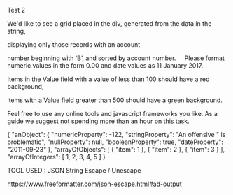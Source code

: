 Test 2

We'd like to see a grid placed in the div, generated from the data in the string, 

displaying only those records with an account

number beginning with ‘B’, and sorted by account number.
   
Please format numeric values in the form 0.00 and date values as 11 January 2017. 

Items in the Value field with a value of less than 100 should have a red background, 

items with a Value field greater than 500  should have a green background.

Feel free to use any online tools and javascript frameworks you like. 
As a guide we suggest not spending more than an hour
on this task.


{
   "anObject": {
      "numericProperty": -122,
      "stringProperty": "An offensive \" is problematic",
      "nullProperty": null,
      "booleanProperty": true,
      "dateProperty": "2011-09-23"
   },
   "arrayOfObjects": [
      {
         "item": 1
      },
      {
         "item": 2
      },
      {
         "item": 3
      }
   ],
   "arrayOfIntegers": [
      1,
      2,
      3,
      4,
      5
   ]
}


TOOL USED : JSON String Escape / Unescape

https://www.freeformatter.com/json-escape.html#ad-output
